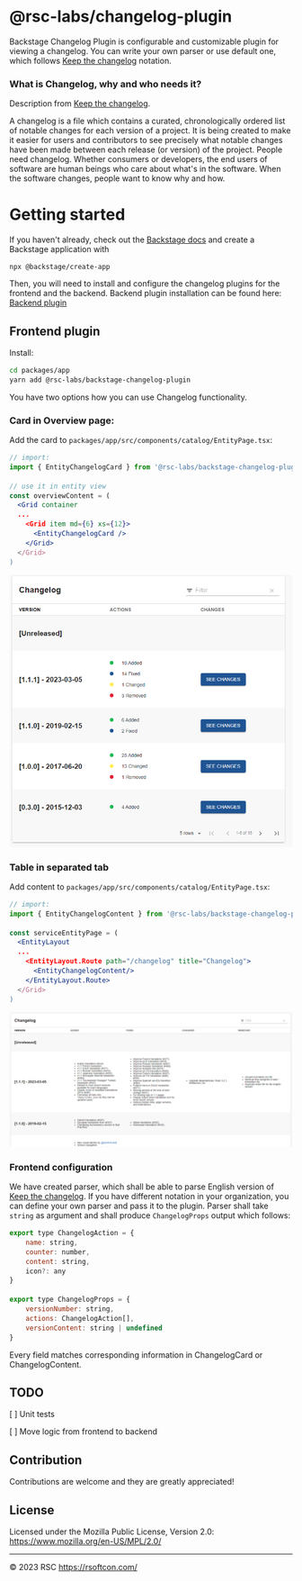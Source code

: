 # @rsc-labs/changelog-plugin

Backstage Changelog Plugin is configurable and customizable plugin for viewing a changelog.
You can write your own parser or use default one, which follows [Keep the changelog](https://keepachangelog.com/) notation.

### What is Changelog, why and who needs it?
Description from [Keep the changelog](https://keepachangelog.com/).

A changelog is a file which contains a curated, chronologically ordered list of notable changes for each version of a project.
It is being created to make it easier for users and contributors to see precisely what notable changes have been made between each release (or version) of the project.
People need changelog. Whether consumers or developers, the end users of software are human beings who care about what's in the software. When the software changes, people want to know why and how.

# Getting started

If you haven't already, check out the [Backstage docs](https://backstage.io/docs/getting-started/) and create a Backstage application with
```
npx @backstage/create-app
```

Then, you will need to install and configure the changelog plugins for the frontend and the backend.
Backend plugin installation can be found here: [Backend plugin](https://github.com/RSC-Labs/backstage-changelog-plugin/tree/main/plugins/backstage-changelog-plugin-backend)

## Frontend plugin

Install:
```bash
cd packages/app
yarn add @rsc-labs/backstage-changelog-plugin
```

You have two options how you can use Changelog functionality.

### Card in Overview page:

Add the card to `packages/app/src/components/catalog/EntityPage.tsx`:
```jsx
// import:
import { EntityChangelogCard } from '@rsc-labs/backstage-changelog-plugin';

// use it in entity view
const overviewContent = (
  <Grid container
  ...
    <Grid item md={6} xs={12}>
      <EntityChangelogCard />
    </Grid>
  </Grid>
)
```

<img src='./../../docs/changelog_entity_card.png' alt='Changelog card screenshot'>

### Table in separated tab

Add content to `packages/app/src/components/catalog/EntityPage.tsx`:
```jsx
// import:
import { EntityChangelogContent } from '@rsc-labs/backstage-changelog-plugin';

const serviceEntityPage = (
  <EntityLayout
  ...
    <EntityLayout.Route path="/changelog" title="Changelog">
      <EntityChangelogContent/>
    </EntityLayout.Route>
  </Grid>
)
```

<img src='./../../docs/changelog_entity_content.png' alt='Changelog content screenshot'>

### Frontend configuration

We have created parser, which shall be able to parse English version of [Keep the changelog](https://keepachangelog.com/).
If you have different notation in your organization, you can define your own parser and pass it to the plugin.
Parser shall take `string` as argument and shall produce `ChangelogProps` output which follows:

```jsx
export type ChangelogAction = {
    name: string,
    counter: number,
    content: string,
    icon?: any
}

export type ChangelogProps = {
    versionNumber: string,
    actions: ChangelogAction[],
    versionContent: string | undefined
}
```

Every field matches corresponding information in ChangelogCard or ChangelogContent.

## TODO

[ ] Unit tests

[ ] Move logic from frontend to backend

## Contribution

Contributions are welcome and they are greatly appreciated!

## License

Licensed under the Mozilla Public License, Version 2.0: https://www.mozilla.org/en-US/MPL/2.0/

---

© 2023 RSC https://rsoftcon.com/